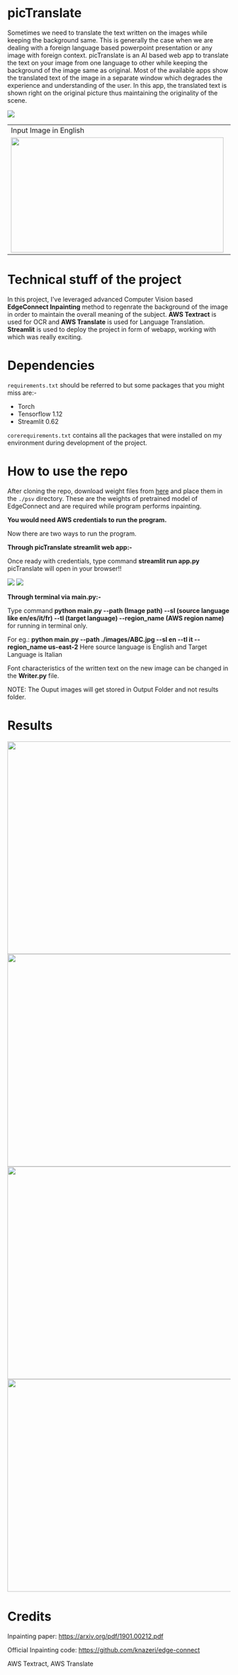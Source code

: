 # picTranslate
Sometimes we need to translate the text written on the images while keeping the background same. This is generally the case when we are dealing with a foreign language based powerpoint presentation or any image with foreign context.
picTranslate is an AI based web app to translate the text on your image from one language to other while keeping the background of the image same as original. 
Most of the available apps show the translated text of the image in a separate window which degrades the experience and understanding of the user. In this app, the translated text is shown right on the original picture thus maintaining the originality of the scene. 

<img src= './ResultsToShow/Working.gif' >

<table>
  <tr>
    <td>Input Image in English</td>
     <td>Output Image in Italian</td>
  </tr>
  <tr>
    <td><img src= './ResultsToShow/Rose.jpg' width='480' height= '260' ></td>
    <td><img src= './ResultsToShow/RoseOut.jpg' width='480' height= '260'></td>
  </tr>
 </table>

# Technical stuff of the project
In this project, I've leveraged advanced Computer Vision based **EdgeConnect Inpainting** method to regenrate the background of the image in order to maintain the overall meaning of the subject. **AWS Textract** is used for OCR and **AWS Translate** is used for Language Translation. **Streamlit** is used to deploy the project in form of webapp, working with which was really exciting.

# Dependencies
`requirements.txt` should be referred to but some packages that you might miss are:-
* Torch
* Tensorflow 1.12
* Streamlit 0.62

`corerequirements.txt` contains all the packages that were installed on my environment during development of the project.

# How to use the repo
After cloning the repo, download weight files from [here](https://drive.google.com/drive/folders/1cGwDaZqDcqYU7kDuEbMXa9TP3uDJRBR1) and place them in the `./psv` directory. These are the weights 
of pretrained model of EdgeConnect and are required while program performs inpainting. 

**You would need AWS credentials to run the program.** 

Now there are two ways to run the program.

**Through picTranslate streamlit web app:-**

Once ready with credentials, type command **streamlit run app.py** 
picTranslate will open in your browser!!

<img src='./Streamlit3.png' />
<img src='./Streamlit2.png' />

**Through terminal via main.py:-**

Type command **python main.py --path (Image path) --sl (source language like en/es/it/fr) --tl (target language) --region_name (AWS region name)** for running in terminal only.

For eg.: **python main.py --path ./images/ABC.jpg --sl en --tl it --region_name us-east-2** Here source language is English and Target Language is Italian 

Font characteristics of the written text on the new image can be changed in the **Writer.py** file.

NOTE: The Ouput images will get stored in Output Folder and not results folder.

# Results

<img src='./ResultsToShow/France.jpg' width='640' height= '480'>

<img src='./ResultsToShow/FranceOut.jpg' width='640' height= '480'>

<img src= './ResultsToShow/Flower.jpg' width='640' height= '480'>

<img src= './ResultsToShow/FlowerOut.jpg' width='640' height= '480'>


# Credits

Inpainting paper:  https://arxiv.org/pdf/1901.00212.pdf

Official Inpainting code: https://github.com/knazeri/edge-connect

AWS Textract, AWS Translate
